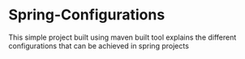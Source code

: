 # Spring-Configurations
This simple project built using maven built tool explains the different configurations that can be achieved in spring projects
